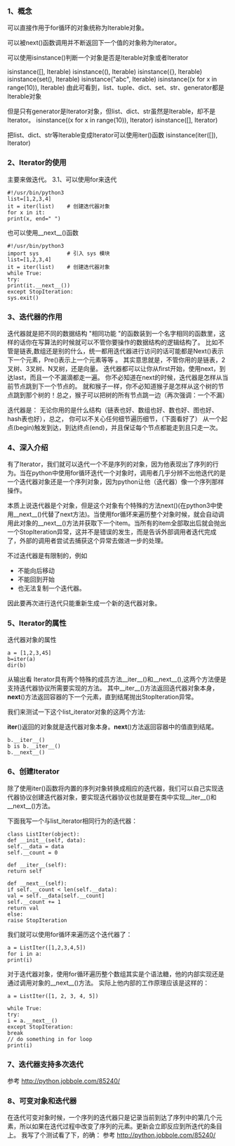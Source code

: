 ### 1、概念

可以直接作用于for循环的对象统称为Iterable对象。

可以被next()函数调用并不断返回下一个值的对象称为Iterator。

可以使用isinstance()判断一个对象是否是Iterable对象或者Iterator

isinstance([], Iterable)
isinstance((), Iterable)
isinstance({}, Iterable)
isinstance(set(), Iterable)
isinstance("abc", Iterable)
isinstance((x for x in range(10)), Iterable)
由此可看到，list、tuple、dict、set、str、generator都是Iterable对象

但是只有generator是Iterator对象，但list、dict、str虽然是Iterable，却不是Iterator。
isinstance((x for x in range(10)), Iterator)
isinstance([], Iterator)

把list、dict、str等Iterable变成Iterator可以使用iter()函数
isinstance(iter([]), Iterator)

### 2、Iterator的使用
主要来做迭代。
3.1、可以使用for来迭代
```
#!/usr/bin/python3
list=[1,2,3,4]
it = iter(list)    # 创建迭代器对象
for x in it:
print(x, end=" ")
```
也可以使用__next__()函数
```
#!/usr/bin/python3
import sys         # 引入 sys 模块
list=[1,2,3,4]
it = iter(list)    # 创建迭代器对象
while True:
try:
print(it.__next__())
except StopIteration:
sys.exit()
```

### 3、迭代器的作用 
迭代器就是把不同的数据结构 "相同功能 "的函数装到一个名字相同的函数里，这样的话你在写算法的时候就可以不管你要操作的数据结构的逻辑结构了。
比如不管是链表,数组还是别的什么，统一都用迭代器进行访问的话可能都是Next()表示下一个元素，Pre()表示上一个元素等等 。
其实意思就是，不管你用的是链表，2叉树、3叉树、N叉树，还是向量。 迭代器都可以让你从first开始，使用next，到达last，而且一个不漏滴都走一遍。
你不必知道在next的时候，迭代器是怎样从当前节点跳到下一个节点的。
就和猴子一样，你不必知道猴子是怎样从这个树的节点跳到那个树的！总之，猴子可以把树的所有节点跳一边（再次强调：一个不漏）

迭代器是：
无论你用的是什么结构（链表也好、数组也好、数也好、图也好、hash表也好），总之， 你可以不关心任何细节遍历细节，（下面看好了） 从一个起点(begin)触发到达，到达终点(end)，并且保证每个节点都能走到且只走一次。

### 4、深入介绍
有了Iterator，我们就可以迭代一个不是序列的对象，因为他表现出了序列的行为。当在python中使用for循环迭代一个对象时，调用者几乎分辨不出他迭代的是一个迭代器对象还是一个序列对象，因为python让他（迭代器）像一个序列那样操作。

本质上说迭代器是个对象，但是这个对象有个特殊的方法next()(在python3中使用__next__()代替了next方法)。当使用for循环来遍历整个对象时候，就会自动调用此对象的__next__()方法并获取下一个item。当所有的item全部取出后就会抛出一个StopIteration异常，这并不是错误的发生，而是告诉外部调用者迭代完成了，外部的调用者尝试去捕获这个异常去做进一步的处理。

不过迭代器是有限制的，例如

- 不能向后移动
- 不能回到开始
- 也无法复制一个迭代器。

因此要再次进行迭代只能重新生成一个新的迭代器对象。

### 5、Iterator的属性
迭代器对象的属性
```
a = [1,2,3,45]
b=iter(a)
dir(b)
```
从输出看
Iterator具有两个特殊的成员方法__iter__()和__next__(),这两个方法便是支持迭代器协议所需要实现的方法。
其中__iter__()方法返回迭代器对象本身，__next__()方法返回容器的下一个元素，直到结尾抛出StopIteration异常。

我们来测试一下这个list_iterator对象的这两个方法:

__iter__()返回的对象就是迭代器对象本身。__next__()方法返回容器中的值直到结尾。

```
b.__iter__()
b is b.__iter__()
b.__next__()
```

### 6、创建Iterator
除了使用iter()函数将内置的序列对象转换成相应的迭代器，我们可以自己实现迭代器协议创建迭代器对象，要实现迭代器协议也就是要在类中实现__iter__()和__next__()方法。

下面我写一个与list_iterator相同行为的迭代器：
```
class ListIter(object):
def __init__(self, data):
self.__data = data
self.__count = 0

def __iter__(self):
return self

def __next__(self):
if self.__count < len(self.__data):
val = self.__data[self.__count]
self.__count += 1
return val
else:
raise StopIteration
```
我们就可以使用for循环来遍历这个迭代器了：
```
a = ListIter([1,2,3,4,5])
for i in a:
print(i)
```
对于迭代器对象，使用for循环遍历整个数组其实是个语法糖，他的内部实现还是通过调用对象的__next__()方法。
实际上他内部的工作原理应该是这样的：
```
a = ListIter([1, 2, 3, 4, 5])

while True:
try:
i = a.__next__()
except StopIteration:
break
// do something in for loop
print(i)
```
### 7、迭代器支持多次迭代
参考 http://python.jobbole.com/85240/
### 8、可变对象和迭代器
在迭代可变对象时候，一个序列的迭代器只是记录当前到达了序列中的第几个元素，所以如果在迭代过程中改变了序列的元素。更新会立即反应到所迭代的条目上。
我写了个测试看了下，的确：
参考 http://python.jobbole.com/85240/
